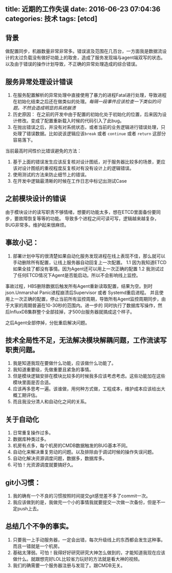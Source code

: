 title: 近期的工作失误
date: 2016-06-23 07:04:36
categories: 技术
tags: [etcd]
---

## 背景

做配置同步，机器数量非常非常多。错误波及范围在几百台，一方面我是数据流设计的太过负载没有做好功能上的取舍，造成了服务发现端与agent端双写的状态。以及由于错误的操作计划导致，不正确的异常处理造成的综合错误。

## 服务异常处理设计错误

1. 在服务配置解析的异常处理中直接使用了暴力的进程Fatal进行处理，导致进程在初始化结束之后还在做类似的处理。*每隔一段事件应该检查一下类似的问题。不然会造成明显的系统崩溃*
2. 历史原因： 在之前的开发中由于配置的初始化处于初始化的位置，后来因为设计修改。变成了配置重新载入时候的代码引入了此bug。
3. 在抛出错误之后，并没有对系统状态，或者当前的业务逻辑进行错误处理，只处理了错误数据。比如说该逻辑应该`break` 或者 `continue` 或者 `return` 这部分容易落下。

当前最高时间性价比错误避免的方法：

1. 基于上面的错误发生应该反复核对设计图纸，对于服务器比较多的场景，更应该对设计图纸的重视程度反复核对有没有设计上的逻辑错误。
2. 使用测试的方法来防止细节上的错误。
3. 在开发中逻辑最清晰的时候在工作日志中标记出测试Case

## 之前模块设计的错误

由于模块设计的读写职责不够情绪，想要的功能太多，想在ETCD里面备份要同步，要故障恢复等等的功能。
导致多个进程之间可读可写，逻辑越来越复杂，BUG非常多。维护起来很麻烦。

## 事故小记：

1. 部署计划中写的很清楚如果自动化服务发现进程在线上表现不佳，那么就可以手动删除所有配置，让线上服务器自动回复上一次配置。
1.1 因为我知道ETCD如果全挂了都没有事情。因为Agent还可以用上一次正确的配置
1.2 我测试过了任何ETCD情况下Agent是否能启动。所以不会影响线上监控。


事故过程，HBS删除数据后触发所有Agent重新读取配置，结果为空。到时json.Unmarshal Panic进程崩溃后Supervisor 或者 Systemd重启进程。
并且使用上一次正确的配置，停止当前所有监控周期，导致所有Agent监控周期同步，由于大家的周期普遍在10-30秒的范围内。进一步的
同时执行了数据库写操作，然后InfluxDB集群整个全部挂掉，才500台服务器就搞成这个样子。


之后Agent全部停掉，分批重启解决问题。

## 技术全局性不足，无法解决模块解耦问题，工作流读写职责问题。

1. 我是知道我现在要做什么功能，应该做什么功能了。
2. 我知道重要级，先做重要且紧急的事情。
3. 但是模块逻辑安排在模块比较多的时候我多应该考虑考虑。这些功能加在这些模块里面是否合适。
4. 应该再多思考一遍。该谁做，用何种方式做，工程成本，维护成本应该给出大概工期评估。
5. 而且我没分清人和自动化之间的关系。

## 关于自动化

1. 日常重复操作过多。
2. 数据库种类过多。
3. 机房有点多，每个机房的CMDB数据触发的BUG基本不同。
4. 自动化来解决重复劳动的问题。以及排除由于调试时候的操作失误问题。
5. 自动化解决资源调度问题，数据多，数据库多。
6. 可怕！光资源调度就要搞好久。

## git小习惯：
1. 我的确有一个不良的习惯按照时间提交git感觉差不多了commit一次。
2. 我应该做到的是，我做完一个小的事情我就要提交一次做一次备份，但是不一定push上去。

## 总结几个不争的事实。

1. 只要我一上手动服务器，一定会出错，每次升级线上的东西都会发生这种事。而且一错就是一个机房。
2. 基础太薄弱。可怕！我得好好研究研究大神怎么做到的，才能知道我现在应该做什么。就跟想完好LOL比较省力玩好的方法就是看大神的视频。
3. 我们的确需要一个服务器注册与发现了。跟CMDB无关。

